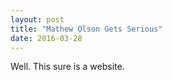 ```yaml
---
layout: post
title: "Mathew Olson Gets Serious"
date: 2016-03-28
---
```


Well. This sure is a website.
